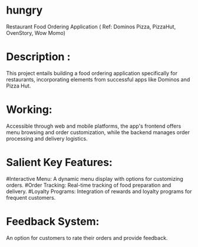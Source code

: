 # hungry
Restaurant Food Ordering Application ( Ref: Dominos Pizza, PizzaHut, OvenStory, Wow Momo)
# Description : 
This project entails building a food ordering application specifically for
restaurants, incorporating elements from successful apps like Dominos and
Pizza Hut.
# Working:
Accessible through web and mobile platforms, the app&#39;s frontend offers menu
browsing and order customization, while the backend manages order processing
and delivery logistics.
# Salient Key Features:
#Interactive Menu:
A dynamic menu display with options for customizing orders.
#Order Tracking:
Real-time tracking of food preparation and delivery.
#Loyalty Programs:
Integration of rewards and loyalty programs for frequent customers.
# Feedback System:
An option for customers to rate their orders and provide feedback.
